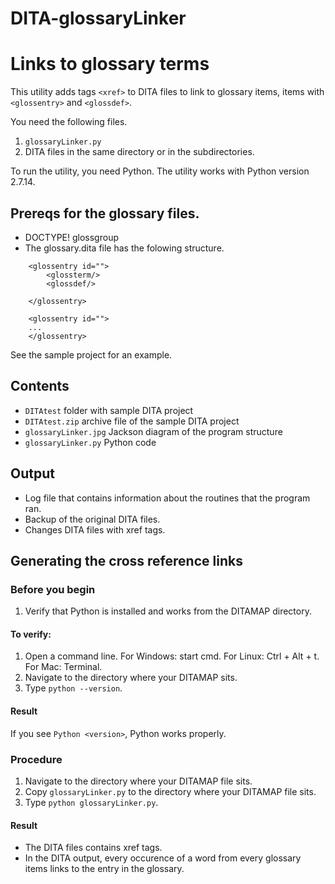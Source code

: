 # DITA-glossaryLinker
# Links to glossary terms

This utility adds tags `<xref>` to DITA files to link to glossary items, items with `<glossentry>` and `<glossdef>`.

You need the following files.
1. `glossaryLinker.py`
2. DITA files in the same directory or in the subdirectories.

To run the utility, you need Python. The utility works with Python version 2.7.14.

## Prereqs for the glossary files.
* DOCTYPE! glossgroup
* The glossary.dita file has the folowing structure.
```
    <glossentry id="">
        <glossterm/>
        <glossdef/>
        
    </glossentry>
    
    <glossentry id="">
    ...    
    </glossentry>
```

See the sample project for an example. 

## Contents

* `DITAtest` folder with sample DITA project
* `DITAtest.zip` archive file of the sample DITA project
* `glossaryLinker.jpg` Jackson diagram of the program structure
* `glossaryLinker.py` Python code

## Output
* Log file that contains information about the routines that the program ran.
* Backup of the original DITA files.
* Changes DITA files with xref tags. 


## Generating the cross reference links 

### Before you begin
1. Verify that Python is installed and works from the DITAMAP directory.

#### To verify:
  
  1. Open a command line. For Windows: start cmd. For Linux: Ctrl + Alt + t. For Mac: Terminal.
  2. Navigate to the directory where your DITAMAP sits.
  3. Type `python --version`. 
 #### Result 
 If you see `Python <version>`, Python works properly.
  
### Procedure
1. Navigate to the directory where your DITAMAP file sits.
3. Copy `glossaryLinker.py` to the directory where your DITAMAP file sits. 
4. Type `python glossaryLinker.py`.

#### Result
* The DITA files contains xref tags.
* In the DITA output, every occurence of a word from every glossary items links to the entry in the glossary.




